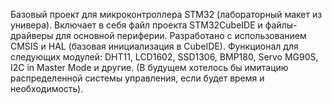 Базовый проект для микроконтроллера STM32 (лабораторный макет из универа).
Включает в себя файл проекта STM32CubeIDE и файлы-драйверы для основной периферии.
Разработано с использованием CMSIS и HAL (базовая инициализация в CubeIDE).
Функционал для следующих модулей: DHT11, LCD1602, SSD1306, BMP180, Servo MG90S, I2C in Master Mode и другие.
(В будущем хотелось бы имитацию распределенной системы управления, если будет время и необходимость).
